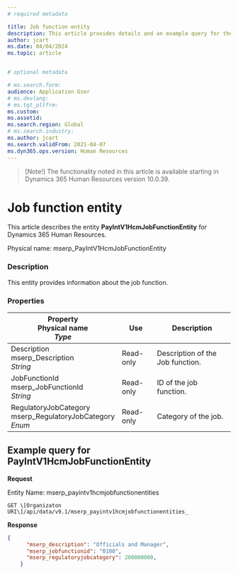 ```yaml
---
# required metadata

title: Job function entity
description: This article provides details and an example query for the Job function entity in Dynamics 365 Human Resources.
author: jcart
ms.date: 04/04/2024
ms.topic: article


# optional metadata

# ms.search.form: 
audience: Application User
# ms.devlang: 
# ms.tgt_pltfrm: 
ms.custom: 
ms.assetid: 
ms.search.region: Global
# ms.search.industry: 
ms.author: jcart
ms.search.validFrom: 2021-04-07
ms.dyn365.ops.version: Human Resources
---
```


>[Note!]
>The functionality noted in this article is available starting in Dynamics 365 Human Resources version 10.0.39.

# Job function entity


This article describes the entity **PayIntV1HcmJobFunctionEntity** for Dynamics 365 Human Resources.

Physical name: mserp_PayIntV1HcmJobFunctionEntity

### Description

This entity provides information about the job function.

### Properties

| Property</br>**Physical name**</br>***Type***| Use | Description |
| --- | --- | --- |
| Description<br>mserp_Description<br>*String* | Read-only | Description of the Job function. |
| JobFunctionId<br>mserp_JobFunctionId<br>*String* | Read-only | ID of the job function. |
| RegulatoryJobCategory<br>mserp_RegulatoryJobCategory<br>*Enum* | Read-only | Category of the job. |

## Example query for PayIntV1HcmJobFunctionEntity

**Request**

Entity Name: mserp_payintv1hcmjobfunctionentities

```http 
GET \[Organizaton URI\]/api/data/v9.1/mserp_payintv1hcmjobfunctionentities_
```

**Response**

```json
{  
      "mserp_description": "Officials and Manager",  
      "mserp_jobfunctionid": "0100",  
      "mserp_regulatoryjobcategory": 200000000,  
    }
```
